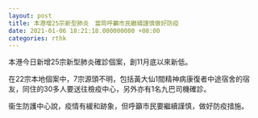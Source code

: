 ```yaml
---
layout: post
title: 本港增25宗新型肺炎　當局呼籲市民繼續謹慎做好防疫
date: 2021-01-06 18:21:18.000000000 +08:00
categories: rthk
---
```


本港今日新增25宗新型肺炎確診個案，創11月底以來新低。

在22宗本地個案中，7宗源頭不明，包括黃大仙1間精神病康復者中途宿舍的宿友，同住的30多人要送往檢疫中心，另外亦有1名九巴司機確診。

衞生防護中心說，疫情有緩和跡象，但呼籲市民要繼續謹慎，做好防疫措施。
